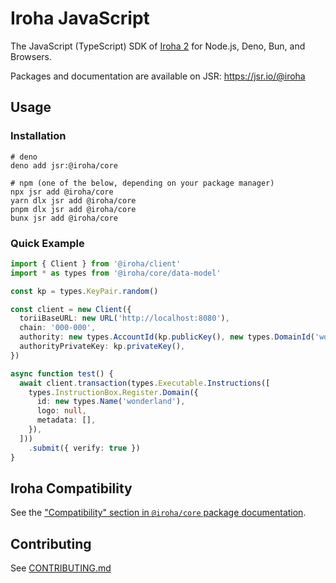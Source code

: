 # Iroha JavaScript

The JavaScript (TypeScript) SDK of [Iroha 2](https://github.com/hyperledger-iroha/iroha) for Node.js, Deno, Bun, and
Browsers.

Packages and documentation are available on JSR: https://jsr.io/@iroha

## Usage

### Installation

```shell
# deno
deno add jsr:@iroha/core

# npm (one of the below, depending on your package manager)
npx jsr add @iroha/core
yarn dlx jsr add @iroha/core
pnpm dlx jsr add @iroha/core
bunx jsr add @iroha/core
```

### Quick Example

```ts
import { Client } from '@iroha/client'
import * as types from '@iroha/core/data-model'

const kp = types.KeyPair.random()

const client = new Client({
  toriiBaseURL: new URL('http://localhost:8080'),
  chain: '000-000',
  authority: new types.AccountId(kp.publicKey(), new types.DomainId('wonderland')),
  authorityPrivateKey: kp.privateKey(),
})

async function test() {
  await client.transaction(types.Executable.Instructions([
    types.InstructionBox.Register.Domain({
      id: new types.Name('wonderland'),
      logo: null,
      metadata: [],
    }),
  ]))
    .submit({ verify: true })
}
```

## Iroha Compatibility

See the
["Compatibility" section in `@iroha/core` package documentation](https://jsr.io/@iroha/core#iroha-compatibility).

## Contributing

See [CONTRIBUTING.md](./CONTRIBUTING.md)
